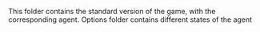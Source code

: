 This folder contains the standard version of the game, with the corresponding agent.
Options folder contains different states of the agent
